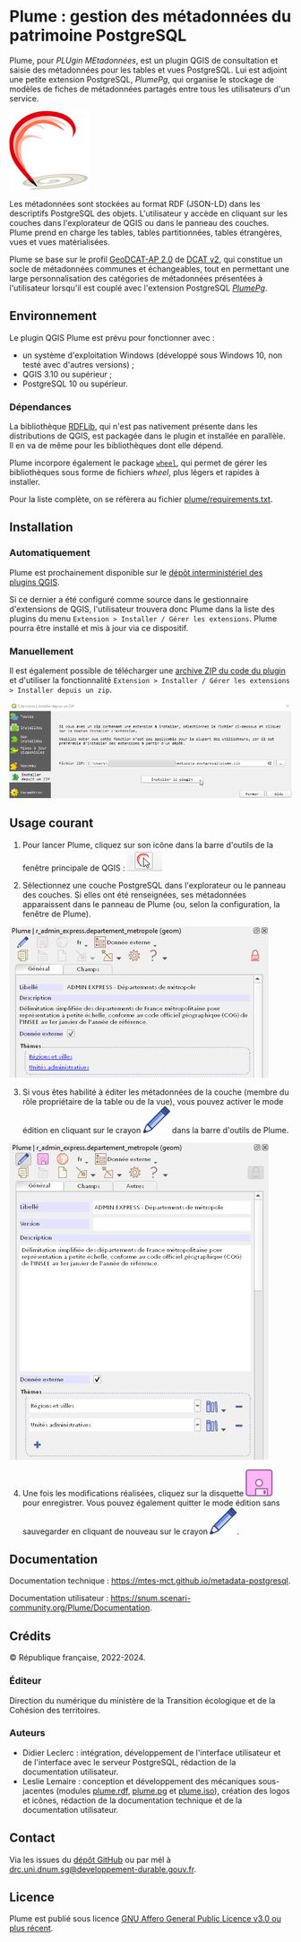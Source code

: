 # Plume : gestion des métadonnées du patrimoine PostgreSQL

Plume, pour *PLUgin MEtadonnées*, est un plugin QGIS de consultation et saisie des métadonnées pour les tables et vues PostgreSQL. Lui est adjoint une petite extension PostgreSQL, *PlumePg*, qui organise le stockage de modèles de fiches de métadonnées partagés entre tous les utilisateurs d'un service.

![Logo](plume/icons/logo/plume.svg)

Les métadonnées sont stockées au format RDF (JSON-LD) dans les descriptifs PostgreSQL des objets. L'utilisateur y accède en cliquant sur les couches dans l'explorateur de QGIS ou dans le panneau des couches. Plume prend en charge les tables, tables partitionnées, tables étrangères, vues et vues matérialisées.

Plume se base sur le profil [GeoDCAT-AP 2.0](https://semiceu.github.io/GeoDCAT-AP/releases/2.0.0/) de [DCAT v2](https://www.w3.org/TR/vocab-dcat-2/), qui constitue un socle de métadonnées communes et échangeables, tout en permettant une large personnalisation des catégories de métadonnées présentées à l'utilisateur lorsqu'il est couplé avec l'extension PostgreSQL *[PlumePg](/postgresql)*.

## Environnement

Le plugin QGIS Plume est prévu pour fonctionner avec :
- un système d'exploitation Windows (développé sous Windows 10, non testé avec d'autres versions) ;
- QGIS 3.10 ou supérieur ;
- PostgreSQL 10 ou supérieur.

### Dépendances

La bibliothèque [RDFLib](https://pypi.org/project/rdflib/), qui n'est pas nativement présente dans les distributions de QGIS, est packagée dans le plugin et installée en parallèle. Il en va de même pour les bibliothèques dont elle dépend.

Plume incorpore également le package [`wheel`](https://pypi.org/project/wheel/), qui permet de gérer les bibliothèques sous forme de fichiers *wheel*, plus légers et rapides à installer.

Pour la liste complète, on se réfèrera au fichier [plume/requirements.txt](/plume/requirements.txt).


## Installation

### Automatiquement

Plume est prochainement disponible sur le [dépôt interministériel des plugins QGIS](http://piece-jointe-carto.developpement-durable.gouv.fr/NAT002/QGIS/plugins/plugins.xml).

Si ce dernier a été configuré comme source dans le gestionnaire d'extensions de QGIS, l'utilisateur trouvera donc Plume dans la liste des plugins du menu `Extension > Installer / Gérer les extensions`. Plume pourra être installé et mis à jour via ce dispositif.

### Manuellement

Il est également possible de télécharger une [archive ZIP du code du plugin](https://github.com/MTES-MCT/metadata-postgresql/releases) et d'utiliser la fonctionnalité `Extension > Installer / Gérer les extensions > Installer depuis un zip`.

![Boîte de dialogue 'Installer depuis un zip'](plume/flyers/installe_zip.png)


## Usage courant

1. Pour lancer Plume, cliquez sur son icône dans la barre d'outils de la fenêtre principale de QGIS : ![Lancement via la barre d'outils QGIS](plume/flyers/launch_from_toolsbar.png)

2. Sélectionnez une couche PostgreSQL dans l'explorateur ou le panneau des couches. Si elles ont été renseignées, ses métadonnées apparaissent dans le panneau de Plume (ou, selon la configuration, la fenêtre de Plume).

![Formulaire en mode lecture](plume/flyers/plume_read.png)

3. Si vous êtes habilité à éditer les métadonnées de la couche (membre du rôle propriétaire de la table ou de la vue), vous pouvez activer le mode édition en cliquant sur le crayon ![read.svg](plume/icons/general/read.svg) dans la barre d'outils de Plume.

![Formulaire en mode édition](plume/flyers/plume_edit.png)

4. Une fois les modifications réalisées, cliquez sur la disquette ![Bouton de sauvegarde](plume/icons/general/save.svg) pour enregistrer. Vous pouvez également quitter le mode édition sans sauvegarder en cliquant de nouveau sur le crayon ![Bouton d'activation du mode édition](plume/icons/general/read.svg).


## Documentation

Documentation technique : https://mtes-mct.github.io/metadata-postgresql.

Documentation utilisateur : https://snum.scenari-community.org/Plume/Documentation.

## Crédits

© République française, 2022-2024.

### Éditeur

Direction du numérique du ministère de la Transition écologique et de la Cohésion des territoires.

### Auteurs

- Didier Leclerc : intégration, développement de l'interface utilisateur et de l'interface avec le serveur PostgreSQL, rédaction de la documentation utilisateur.
- Leslie Lemaire : conception et développement des mécaniques sous-jacentes (modules [plume.rdf](plume/rdf), [plume.pg](plume/pg) et [plume.iso](plume/iso)), création des logos et icônes, rédaction de la documentation technique et de la documentation utilisateur.

## Contact

Via les issues du [dépôt GitHub](https://github.com/MTES-MCT/metadata-postgresql) ou par mél à drc.uni.dnum.sg@developpement-durable.gouv.fr.


## Licence

Plume est publié sous licence [GNU Affero General Public Licence v3.0 ou plus récent](https://spdx.org/licenses/AGPL-3.0-or-later.html).
